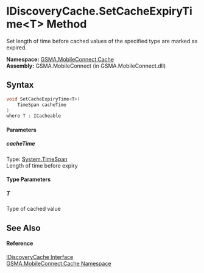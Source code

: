 IDiscoveryCache.SetCacheExpiryTime&lt;T> Method
===============================================
Set length of time before cached values of the specified type are marked as expired.

**Namespace:** [GSMA.MobileConnect.Cache][1]  
**Assembly:** GSMA.MobileConnect (in GSMA.MobileConnect.dll)

Syntax
------

```csharp
void SetCacheExpiryTime<T>(
	TimeSpan cacheTime
)
where T : ICacheable

```

#### Parameters

##### *cacheTime*
Type: [System.TimeSpan][2]  
Length of time before expiry

#### Type Parameters

##### *T*
Type of cached value


See Also
--------

#### Reference
[IDiscoveryCache Interface][3]  
[GSMA.MobileConnect.Cache Namespace][1]  

[1]: ../README.md
[2]: http://msdn.microsoft.com/en-us/library/269ew577
[3]: README.md
[4]: ../../_icons/Help.png